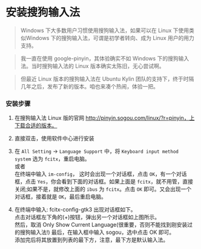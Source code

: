 # 安装搜狗输入法
>Windows 下大多数用户习惯使用搜狗输入法，如果可以在 Linux 下使用类似Windows 下的搜狗输入法，可谓是初学者转向、成为 Linux 用户的用力支持。

>我一直在使用 google-pinyin，其体验确实不如 Windows 下的搜狗输入法。当时搜狗输入法的 Linux 版本确实太陈旧，无心尝试啊。

>但最近 Linux 版本的搜狗输入法在 Ubuntu Kylin 团队的支持下，终于时隔几年之后，发布了新的版本。咱也来凑个热闹，体验一把。

### 安装步骤
1. 在搜狗输入法 Linux 版的官网 http://pinyin.sogou.com/linux/?r=pinyin，上下载合适的版本。

2. 直接双击，使用软件中心进行安装

3. 在 `All Setting` -> `Language Support` 中，将 `Keyboard input method system` 选为 `fcitx`，重启电脑。   
或者   
在终端中输入 `im-config`， 这时会出现一个对话框，点击 `OK`，有一个对话框，点击 `Yes`，你会看到下面的对话框。如果上面是 `fcitx`，就不用管，直接关闭;如果不是，就修改上面的 `ibus` 为 `fcitx`。点击 `OK` 即可。又会出现一个对话框，接着就是 `OK`，最后重启电脑。


4. 在终端中输入: fcitx-config-gtk3 出现对话框如下。   
点击对话框左下角的(+)按钮，弹出另一个对话框如上图所示。    
然后，取消 Only Show Current Language(很重要，否则不能找到刚安装过的搜狗输入法!)    最后，在输入框中输入 sogou，选中点击 OK 即可。   
添加完后将其放置到列表的最下方，注意，最下方是默认输入法。